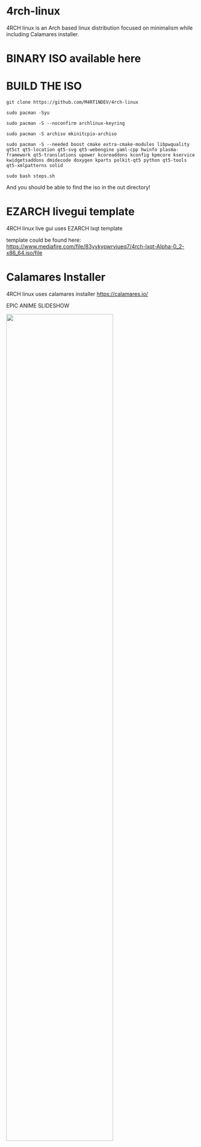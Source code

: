 # 4rch-linux

4RCH linux is an Arch based linux distribution focused on minimalism while including Calamares installer.
 	
 	
 	
# BINARY ISO available here



# BUILD THE ISO

```
git clone https://github.com/M4RT1NDEV/4rch-linux

sudo pacman -Syu

sudo pacman -S --noconfirm archlinux-keyring

sudo pacman -S archiso mkinitcpio-archiso

sudo pacman -S --needed boost cmake extra-cmake-modules libpwquality qt5ct qt5-location qt5-svg qt5-webengine yaml-cpp hwinfo plasma-framework qt5-translations upower kcoreaddons kconfig kpmcore kservice kwidgetsaddons dmidecode doxygen kparts polkit-qt5 python qt5-tools qt5-xmlpatterns solid

sudo bash steps.sh
```

And you should be able to find the iso in the out directory!

# EZARCH livegui template

4RCH linux live gui uses EZARCH lxqt template

template could be found here: https://www.mediafire.com/file/83yvkypwrviueq7/4rch-lxqt-Alpha-0_2-x86_64.iso/file
 
# Calamares Installer

4RCH linux uses calamares installer
https://calamares.io/

EPIC ANIME SLIDESHOW

<img src="https://i.imgur.com/1elleHZ.png" width="75%" height="75%">
